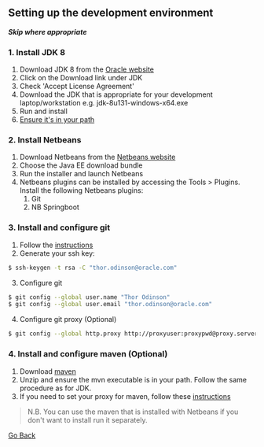 ## Setting up the development environment

_**Skip where appropriate**_

### 1. Install JDK 8
1. Download JDK 8 from the [Oracle website](http://www.oracle.com/technetwork/java/javase/downloads/index.html)
2. Click on the Download link under JDK
3. Check 'Accept License Agreement'
4. Download the JDK that is appropriate for your development laptop/workstation e.g. jdk-8u131-windows-x64.exe
5. Run and install
6. [Ensure it's in your path](https://docs.oracle.com/cd/E19182-01/820-7851/inst_cli_jdk_javahome_t/)

### 2. Install Netbeans
1. Download Netbeans from the [Netbeans website](https://netbeans.org/downloads/)
2. Choose the Java EE download bundle
3. Run the installer and launch Netbeans
4. Netbeans plugins can be installed by accessing the Tools > Plugins. Install the following Netbeans plugins:
    1. Git
    2. NB Springboot

### 3. Install and configure git

1. Follow the [instructions](https://git-scm.com/downloads)
2. Generate your ssh key:
```bash
$ ssh-keygen -t rsa -C "thor.odinson@oracle.com"
```
3. Configure git
```bash
$ git config --global user.name "Thor Odinson"
$ git config --global user.email "thor.odinson@oracle.com"
```
4. Configure git proxy (Optional)
```bash
$ git config --global http.proxy http://proxyuser:proxypwd@proxy.server.com:8080
```

### 4. Install and configure maven (Optional)

1. Download [maven](http://maven.apache.org/download.cgi)
2. Unzip and ensure the mvn executable is in your path. Follow the same procedure as for JDK.
3. If you need to set your proxy for maven, follow these [instructions](https://maven.apache.org/guides/mini/guide-proxies.html)

> N.B. You can use the maven that is installed with Netbeans if you don't want to install run it separately.

<a href="../teachme" class="btn" >Go Back</a>

